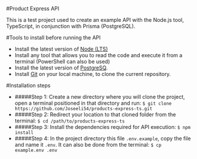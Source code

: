 #Product Express API

This is a test project used to create an example API with the Node.js tool, TypeScript, in conjunction with Prisma (PostgreSQL).

#Tools to install before running the API

- Install the latest version of [Node (LTS)](https://nodejs.org/en "Node (LTS)")
- Install any tool that allows you to read the code and execute it from a terminal (PowerShell can also be used)
- Install the latest version of [PostgreSQ](https://www.postgresql.org/ "PostgreSQ").
- Install [Git](https://git-scm.com/downloads "Git") on your local machine, to clone the current repository.

#Installation steps
- #####Step 1: Create a new directory where you will clone the project, open a terminal positioned in that directory and run:
`$ git clone https://github.com/Joseeli54/products-express-ts.git`
- #####Step 2: Redirect your location to that cloned folder from the terminal:
`$ cd /path/to/products-express-ts`
- #####Step 3: Install the dependencies required for API execution:
`$ npm install`
- #####Step 4: In the project directory this file `.env.example`, copy the file and name it `.env`. It can also be done from the terminal:
`$ cp example.env .env`
